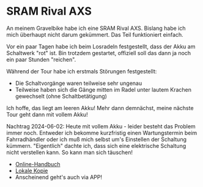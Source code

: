 SRAM Rival AXS
==============

An meinem Gravelbike habe ich eine SRAM Rival AXS.
Bislang habe ich mich überhaupt nicht darum gekümmert.
Das Teil funktioniert einfach.

Vor ein paar Tagen habe ich beim Losradeln festgestellt, dass
der Akku am Schaltwerk "rot" ist. Bin trotzdem gestartet,
offiziell soll das dann ja noch ein paar Stunden "reichen".

Während der Tour habe ich erstmals Störungen festgestellt:

- Die Schaltvorgänge waren teilweise sehr ungenau
- Teilweise haben sich die Gänge mitten im Radel unter lautem
  Krachen gewechselt (ohne Schaltbetätigung)

Ich hoffe, das liegt am leeren Akku! Mehr dann demnächst,
meine nächste Tour geht dann mit vollem Akku!

Nachtrag 2024-06-02: Heute mit vollem Akku - leider besteht das Problem
immer noch. Entweder ich bekomme kurzfristig einen Wartungstermin
beim Fahrradhändler oder ich muß mich selbst um's Einstellen der
Schaltung kümmern. "Eigentlich" dachte ich, dass sich eine elektrische
Schaltung nicht verstellen kann. So kann man sich täuschen!

- [Online-Handbuch](https://docs.sram.com/de-DE/publications/2bJvdvYz3DCAfCZVNeUucG/UM%20-%20eTap%20AXS?models=rd-riv1-e-d1#hashItem=abschlie%C3%9Fende-pr%C3%BCfung-des-schaltwerks)
- [Lokale Kopie](eTap-AXS_SRAM.pdf)
- Anscheinend geht's auch via APP!
